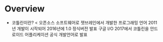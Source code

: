 
# Overview

- 코틀린이란? <
오픈소스 소프트웨어로 젯브레인에서 개발한 프로그래밍 언어 
2011년 개발이 시작되어 2016년에 1.0 정식버전 발표 
구글 I/O 2017에서 코틀린을 안드로이드 어플리케이션 공식 개발언어로 발표 
